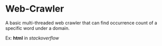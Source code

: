 # Web-Crawler
A basic multi-threaded web crawler that can find occurrence count of a specific word under a domain.

Ex: **html** in *stackoverflow*
